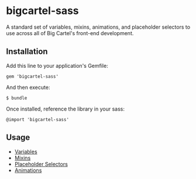 # bigcartel-sass

A standard set of variables, mixins, animations, and placeholder selectors to use across all of Big Cartel's front-end development.

## Installation

Add this line to your application's Gemfile:

    gem 'bigcartel-sass'

And then execute:

    $ bundle
    
Once installed, reference the library in your sass:

    @import 'bigcartel-sass'

## Usage

* [Variables](https://github.com/bigcartel/bigcartel-sass/blob/master/lib/assets/stylesheets/_variables.css.sass)
* [Mixins](https://github.com/bigcartel/bigcartel-sass/blob/master/lib/assets/stylesheets/_mixins.css.sass)
* [Placeholder Selectors](https://github.com/bigcartel/bigcartel-sass/blob/master/lib/assets/stylesheets/_placeholders.css.sass)
* [Animations](https://github.com/bigcartel/bigcartel-sass/blob/master/lib/assets/stylesheets/_animations.css.sass)


